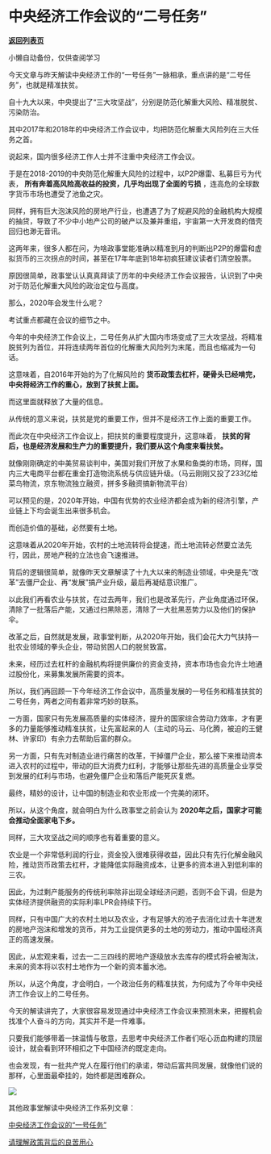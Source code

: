# 中央经济工作会议的“二号任务”

[**返回列表页**](/gzh/政事堂2019)

小懒自动备份，仅供查阅学习

  

今天文章与昨天解读中央经济工作的“一号任务”一脉相承，重点讲的是“二号任务”，也就是精准扶贫。

  

自十九大以来，中央提出了“三大攻坚战”，分别是防范化解重大风险、精准脱贫、污染防治。

  

其中2017年和2018年的中央经济工作会议中，均把防范化解重大风险列在三大任务之首。

  

说起来，国内很多经济工作人士并不注重中央经济工作会议。

  

于是在2018-2019的中央防范化解重大风险的过程中，以P2P爆雷、私募巨亏为代表， **所有奔着高风险高收益的投资，几乎均出现了全面的亏损**
，连高危的全球数字货币市场也遭受了池鱼之灾。

  

同样，拥有巨大泡沫风险的房地产行业，也遭遇了为了规避风险的金融机构大规模的抽贷，导致了不少中小地产公司的破产以及兼并重组，宇宙第一大开发商的借壳回归也渺无音讯。  

  

这两年来，很多人都在问，为啥政事堂能准确以精准到月的判断出P2P的爆雷和虚拟货币的三次拐点的时间，甚至在17年年底到18年初疯狂建议读者们清空股票。

  

原因很简单，政事堂认认真真拜读了历年的中央经济工作会议报告，认识到了中央对于防范化解重大风险的政治定位与高度。

  

那么，2020年会发生什么呢？  

  

考试重点都藏在会议的细节之中。

  

今年的中央经济工作会议上，二号任务从扩大国内市场变成了三大攻坚战，将精准脱贫列为首位，并将连续两年首位的化解重大风险列为末尾，而且也缩减为一句话。

  

这意味着，自2016年开始的为了化解风险的 **货币政策去杠杆，硬骨头已经啃完，中央将经济工作的重心，放到了扶贫上面。**  

  

而这里面就释放了大量的信息。  

  

从传统的意义来说，扶贫是党的重要工作，但并不是经济工作上面的重要工作。

  

而此次在中央经济工作会议上，把扶贫的重要程度提升，这意味着， **扶贫的背后，也是经济发展和生产力的重要提升，我们要从这个角度来看扶贫。**

  

就像刚刚确定的中美贸易谈判中，美国对我们开放了水果和鱼类的市场，同样，国内三大电商平台都在重金打造物流系统与供应链升级。（马云刚刚又投了233亿给菜鸟物流，京东物流独立融资，拼多多融资搞新物流平台）

  

可以预见的是，2020年开始，中国有优势的农业经济都会成为新的经济引擎，产业链上下均会诞生出来很多机会。

  

而创造价值的基础，必然要有土地。

  

这意味着从2020年开始，农村的土地流转将会提速，而土地流转必然要立法先行，因此，房地产税的立法也会飞速推进。  

  

背后的逻辑很简单，就像昨天文章解读了十九大以来的制造业领域，中央是先“改革”去僵尸企业、再“发展”搞产业升级，最后再凝结意识推广。

  

以此我们再看农业与扶贫，在过去两年，我们也是改革先行，产业角度通过环保，清除了一批落后产能，又通过扫黑除恶，清除了一大批黑恶势力以及他们的保护伞。

  

改革之后，自然就是发展，政事堂判断，从2020年开始，我们会花大力气扶持一批农业领域的拳头企业，带动贫困人口的脱贫致富。

  

未来，经历过去杠杆的金融机构将提供廉价的资金支持，资本市场也会允许土地通过股份化，来募集发展所需要的资本。

  

所以，我们再回顾一下今年经济工作会议中，高质量发展的一号任务和精准扶贫的二号任务，两者之间有着非常巧妙的联系。

  

一方面，国家只有先发展高质量的实体经济，提升的国家综合劳动力效率，才有更多的力量能够推动精准扶贫，让先富起来的人（主动的马云、马化腾，被迫的王健林、许家印）有余力去帮助后富的群众。

  

另一方面，只有先对制造业进行痛苦的改革，干掉僵尸企业，那么接下来推动资本进入农村的过程中，带动的巨大消费力红利，才能够让那些先进的高质量企业享受到发展的红利与市场，也避免僵尸企业和落后产能死灰复燃。  

  

最终，精妙的设计，让中国的制造业和农业形成一个完美的闭环。

  

所以，从这个角度，就会明白为什么政事堂之前会认为 **2020年之后，国家才可能会推动全面家电下乡。**

  

同样，三大攻坚战之间的顺序也有着重要的意义。

  

农业是一个非常低利润的行业，资金投入很难获得收益，因此只有先行化解金融风险，推动货币政策去杠杆，才能降低实际融资成本，让更多的资本进入到低利率的三农。

  

因此，为过剩产能服务的传统利率除非出现全球经济问题，否则不会下调，但是为实体经济提供融资的实际利率LPR会持续下行。

  

同样，只有中国广大的农村土地以及农业，才有足够大的池子去消化过去十年迸发的房地产泡沫和增发的货币，并为工业提供更多的土地的劳动力，推动中国经济真正的高速发展。  

  

因此，从宏观来看，过去一二三四线的房地产逐级放水去库存的模式将会被淘汰，未来的资本将以农村土地作为一个新的资本蓄水池。  

  

所以，从这个角度，才会明白，一个政治任务的精准扶贫，为何成为了今年中央经济工作会议上的二号任务。

  

今天的解读讲完了，大家很容易发现通过中央经济工作会议来预测未来，把握机会找准个人奋斗的方向，其实并不是一件难事。

  

只要我们能够带着一抹温情与敬意，去思考中央经济工作者们呕心沥血构建的顶层设计，就会看到环环相扣之下中国经济的既定走向。

  

也会发现，有一批共产党人在履行他们的承诺，带动后富共同发展，就像他们说的那样，心里面最牵挂的，始终都是困难群众。

  

![](https://mmbiz.qpic.cn/mmbiz_jpg/rxhS23yu8cPp0iaKAfe0ZsWfgGcY72o9Nror8TicrtnlDsqzY7y4Kum4fM3X0FMEGlbvm9HvZUiaETSnLt4DHNLbQ/640?wx_fmt=jpeg)

  

其他政事堂解读中央经济工作系列文章：

  

[中央经济工作会议的“一号任务”](http://mp.weixin.qq.com/s?__biz=MzAwMzU1ODAwOQ==&mid=2650333408&idx=1&sn=0991243e01e2aaf47c62ea978fdecbbf&chksm=83351ff6b44296e0dcba7c18744c02b846e26430d343a263584b80d4c7cfd18fd623c6d40bdf&scene=21#wechat_redirect)  

  

[请理解政策背后的良苦用心](http://mp.weixin.qq.com/s?__biz=MzAwMzU1ODAwOQ==&mid=2650333399&idx=1&sn=c97dc6b313c4656e0880ff37dc90938e&chksm=83351fc1b44296d76d0520aad661cf6989fc08d253e7f40b99f0eb55f59aa74c25eac8235e3e&scene=21#wechat_redirect)  

  

